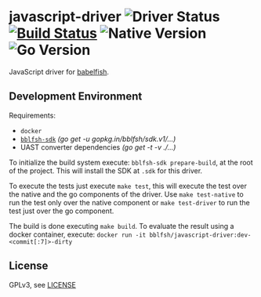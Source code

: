 # javascript-driver  ![Driver Status](https://img.shields.io/badge/status-beta-dbd25c.svg) [![Build Status](https://travis-ci.org/bblfsh/javascript-driver.svg?branch=master)](https://travis-ci.org/bblfsh/javascript-driver) ![Native Version](https://img.shields.io/badge/javascript%20version-6.10.3--r1-aa93ea.svg) ![Go Version](https://img.shields.io/badge/go%20version-1.8-63afbf.svg)

JavaScript driver for [babelfish](https://github.com/bblfsh/bblfshd).


Development Environment
-----------------------

Requirements:
- `docker`
- [`bblfsh-sdk`](https://github.com/bblfsh/sdk) _(go get -u gopkg.in/bblfsh/sdk.v1/...)_
- UAST converter dependencies _(go get -t -v ./...)_

To initialize the build system execute: `bblfsh-sdk prepare-build`, at the root of the project. This will install the SDK at `.sdk` for this driver.

To execute the tests just execute `make test`, this will execute the test over the native and the go components of the driver. Use `make test-native` to run the test only over the native component or `make test-driver` to run the test just over the go component.

The build is done executing `make build`. To evaluate the result using a docker container, execute:
`docker run -it bblfsh/javascript-driver:dev-<commit[:7]>-dirty`


License
-------

GPLv3, see [LICENSE](LICENSE)



